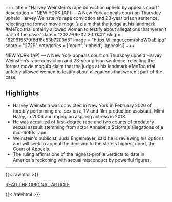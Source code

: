 +++
title = "Harvey Weinstein’s rape conviction upheld by appeals court"
description = "NEW YORK (AP) — A New York appeals court on Thursday upheld Harvey Weinstein’s rape conviction and 23-year prison sentence, rejecting the former movie mogul’s claim that the judge at his landmark #MeToo trial  unfairly allowed women to testify about allegations that weren’t part of the case."
date = "2022-06-02 20:11:41"
slug = "629919579f8d18e53b7203d8"
image = "https://i.imgur.com/bhqWOaE.jpg"
score = "2729"
categories = ['court', 'upheld', 'appeals']
+++

NEW YORK (AP) — A New York appeals court on Thursday upheld Harvey Weinstein’s rape conviction and 23-year prison sentence, rejecting the former movie mogul’s claim that the judge at his landmark #MeToo trial  unfairly allowed women to testify about allegations that weren’t part of the case.

## Highlights

- Harvey Weinstein was convicted in New York in February 2020 of forcibly performing oral sex on a TV and film production assistant, Mimi Haley, in 2006 and raping an aspiring actress in 2013.
- He was acquitted of first-degree rape and two counts of predatory sexual assault stemming from actor Annabella Sciorra’s allegations of a mid-1990s rape.
- Weinstein's publicist, Juda Engelmayer, said he is reviewing his options and will seek to appeal the decision to the state's highest court, the Court of Appeals.
- The ruling affirms one of the highest-profile verdicts to date in America's reckoning with sexual misconduct by powerful figures.

---

{{< rawhtml >}}
  <p class="article-category">
    <a target="_blank" href="https://apnews.com/article/harvey-weinstein-conviction-upheld-1dc4db0787bfd4a94268ef0ed6ea4803">READ THE ORIGINAL ARTICLE</a>
  </p>
{{< /rawhtml >}}
